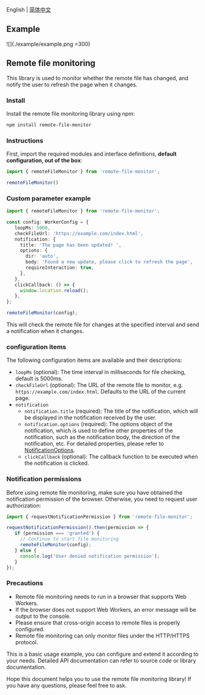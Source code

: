 English | [简体中文](./README.zh-CN.md)

## Example

![](./example/example.png =300)
## Remote file monitoring

This library is used to monitor whether the remote file has changed, and notify the user to refresh the page when it changes.

### Install

Install the remote file monitoring library using npm:

```bash
npm install remote-file-monitor
```

### Instructions

First, import the required modules and interface definitions, **default configuration, out of the box**:

```typescript
import { remoteFileMonitor } from 'remote-file-monitor';

remoteFileMonitor()
```

### Custom parameter example

```typescript
import { remoteFileMonitor } from 'remote-file-monitor';

const config: WorkerConfig = {
   loopMs: 5000,
   checkFileUrl: 'https://example.com/index.html',
   notification: {
     title: 'The page has been updated! ',
     options: {
       dir: 'auto',
       body: 'Found a new update, please click to refresh the page',
       requireInteraction: true,
     },
   },
   clickCallback: () => {
     window.location.reload();
   },
};

remoteFileMonitor(config);
```

This will check the remote file for changes at the specified interval and send a notification when it changes.

### configuration items

The following configuration items are available and their descriptions:

- `loopMs` (optional): The time interval in milliseconds for file checking, default is 5000ms.
- `checkFileUrl` (optional): The URL of the remote file to monitor, e.g. `https://example.com/index.html`. Defaults to the URL of the current page.
- `notification`
  - `notification.title` (required): The title of the notification, which will be displayed in the notification received by the user.
  - `notification.options` (required): The options object of the notification, which is used to define other properties of the notification, such as the notification body, the direction of the notification, etc. For detailed properties, please refer to [NotificationOptions](https://developer.mozilla.org/en-US/docs/Web/API/Notification/Notification).
  - `clickCallback` (optional): The callback function to be executed when the notification is clicked.

### Notification permissions

Before using remote file monitoring, make sure you have obtained the notification permission of the browser. Otherwise, you need to request user authorization:

```typescript
import { requestNotificationPermission } from 'remote-file-monitor';

requestNotificationPermission().then(permission => {
   if (permission === 'granted') {
     // Continue to start file monitoring
     remoteFileMonitor(config);
   } else {
     console.log('User denied notification permission');
   }
});
```

### Precautions

- Remote file monitoring needs to run in a browser that supports Web Workers.
- If the browser does not support Web Workers, an error message will be output to the console.
- Please ensure that cross-origin access to remote files is properly configured.
- Remote file monitoring can only monitor files under the HTTP/HTTPS protocol.

This is a basic usage example, you can configure and extend it according to your needs. Detailed API documentation can refer to source code or library documentation.

Hope this document helps you to use the remote file monitoring library! If you have any questions, please feel free to ask.

